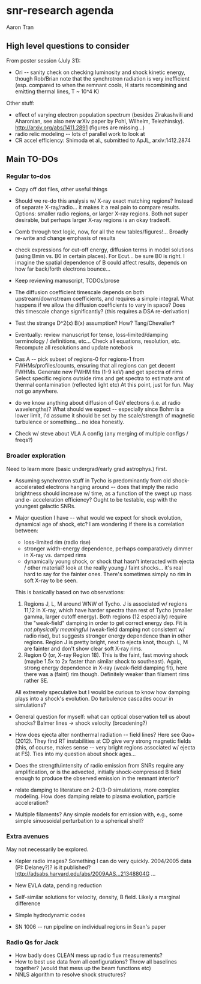 snr-research agenda
===================
Aaron Tran

High level questions to consider
--------------------------------

From poster session (July 31):
* Ori -- sanity check on checking luminosity and shock kinetic energy, though
  Rob/Brian note that the synchrotron radiation is very inefficient (esp.
  compared to when the remnant cools, H starts recombining and emitting thermal
  lines, T ~ 10^4 K)

Other stuff:
* effect of varying electron population spectrum (besides Zirakashvili and
  Aharonian, see also new arXiv paper by Pohl, Wilhelm, Telezhinsky).
  http://arxiv.org/abs/1411.2891 (figures are missing...)
* radio relic modeling -- lots of parallel work to look at
* CR accel efficiency: Shimoda et al., submitted to ApJL, arxiv:1412.2874

Main TO-DOs
-----------

### Regular to-dos

* Copy off dot files, other useful things

* Should we re-do this analysis w/ X-ray exact matching regions? Instead of
  separate X-ray/radio... it makes it a real pain to compare results.
  Options: smaller radio regions, or larger X-ray regions.  Both not super
  desirable, but perhaps larger X-ray regions is an okay tradeoff.

* Comb through text logic, now, for all the new tables/figures!...
  Broadly re-write and change emphasis of results

* check expressions for cut-off energy, diffusion terms in model solutions
  (using Bmin vs. B0 in certain places).
  For Ecut... be sure B0 is right.  I imagine the spatial dependence of B could
  affect results, depends on how far back/forth electrons bounce...

* Keep reviewing manuscript, TODOs/prose

* The diffusion coefficient timescale depends on both upstream/downstream
  coefficients, and requires a simple integral.  What happens if we allow the
  diffusion coefficients to vary in space?  Does this timescale change significantly?
  (this requires a DSA re-derivation)

* Test the strange D^2(x) B(x) assumption? How?  Tang/Chevalier?

* Eventually: review manuscript for tense, loss-limited/damping terminology /
  definitions, etc...  Check all equations, resolution, etc.
  Recompute all resolutions and update notebook

* Cas A -- pick subset of regions-0 for regions-1 from FWHMs/profiles/counts,
  ensuring that all regions can get decent FWHMs.
  Generate new FWHM fits (1-9 keV) and get spectra of rims
  Select specific regions outside rims and get spectra to estimate amt of
  thermal contamination (reflected light etc)
  At this point, just for fun.  May not go anywhere.

* do we know anything about diffusion of GeV electrons (i.e. at radio
  wavelengths)?  What should we expect -- especially since Bohm is a lower
  limit, I'd assume it should be set by the scale/strength of magnetic
  turbulence or something... no idea honestly.

* Check w/ steve about VLA A config (any merging of multiple configs / freqs?)


### Broader exploration

Need to learn more (basic undergrad/early grad astrophys.) first.

* Assuming synchrotron stuff in Tycho is predominantly from old
  shock-accelerated electrons hanging around -- does that imply the radio
  brightness should increase w/ time, as a function of the swept up mass and e-
  acceleration efficiency?  Ought to be testable, esp with the youngest
  galactic SNRs.


* Major question I have -- what would we expect for shock evolution, dynamical
  age of shock, etc?  I am wondering if there is a correlation between:
  - loss-limited rim (radio rise)
  - stronger width-energy dependence, perhaps comparatively dimmer in X-ray vs.
    damped rims
  - dynamically young shock, or shock that hasn't interacted with ejecta /
    other material?  look at the really young / faint shocks... it's real hard
    to say for the fainter ones.  There's sometimes simply no rim in soft X-ray
    to be seen.

  This is basically based on two observations:
  1. Regions J, L, M around WNW of Tycho.  J is associated w/ regions 11,12
     in X-ray, which have harder spectra than rest of Tycho (smaller gamma,
     larger cutoff energy).  Both regions (12 especially) require the
     "weak-field" damping in order to get correct energy dep.  Fit is _not
     physically meaningful_ (weak-field damping not consistent w/ radio rise),
     but suggests stronger energy dependence than in other regions.
     Region J is pretty bright, next to ejecta knot, though.  L, M are fainter
     and don't show clear soft X-ray rims.
  2. Region O (or, X-ray Region 18).  This is the faint, fast moving shock (maybe
     1.5x to 2x faster than similar shock to southeast).  Again, strong energy
     dependence in X-ray (weak-field damping fit), here there was a (faint) rim
     though.  Definitely weaker than filament rims rather SE.
  
  All extremely speculative but I would be curious to know how damping plays into
  a shock's evolution.  Do turbulence cascades occur in simulations?


* General question for myself: what can optical observation tell us about
  shocks?  Balmer lines -> shock velocity (broadening?)

* How does ejecta alter nonthermal radiation -- field lines?  Here see Guo+
  (2012).  They find RT instabilities at CD give very strong magnetic fields
  (this, of course, makes sense -- very bright regions associated w/ ejecta at
  FS).  Ties into my question about shock ages...

* Does the strength/intensity of radio emission from SNRs require any
  amplification, or is the advected, initially shock-compressed B field enough
  to produce the observed emission in the remnant interior?

* relate damping to literature on 2-D/3-D simulations, more complex modeling.
  How does damping relate to plasma evolution, particle acceleration?

* Multiple filaments?  Any simple models for emission with, e.g., some simple
  sinuosoidal perturbation to a spherical shell?

### Extra avenues

May not necessarily be explored.

* Kepler radio images?  Something I can do very quickly.
  2004/2005 data (PI: Delaney?)?  is it published?
  http://adsabs.harvard.edu/abs/2009AAS...21348804G ...

* New EVLA data, pending reduction
* Self-similar solutions for velocity, density, B field.  Likely a marginal
  difference
* Simple hydrodynamic codes
* SN 1006 -- run pipeline on individual regions in Sean's paper

### Radio Qs for Jack

* How badly does CLEAN mess up radio flux measurements?
* How to best use data from all configurations?  Throw all baselines together?
  (would that mess up the beam functions etc)
* NNLS algorithm to resolve shock structures?
